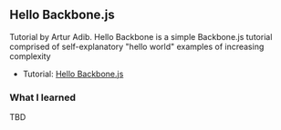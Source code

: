 ## Hello Backbone.js

Tutorial by Artur Adib. Hello Backbone is a simple Backbone.js tutorial comprised of self-explanatory "hello world" examples of increasing complexity

* Tutorial: [Hello Backbone.js](http://arturadib.com/hello-backbonejs/)

### What I learned

TBD